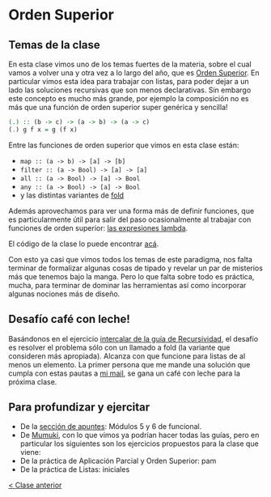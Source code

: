 # Orden Superior

## Temas de la clase

En esta clase vimos uno de los temas fuertes de la materia, sobre el cual vamos a volver una y otra vez a lo largo del año, que es [Orden Superior](http://wiki.uqbar.org/wiki/articles/orden-superior.html). En particular vimos esta idea para trabajar con listas, para poder dejar a un lado las soluciones recursivas que son menos declarativas. Sin embargo este concepto es mucho más grande, por ejemplo la composición no es más que una función de orden superior super genérica y sencilla!

```Haskell
(.) :: (b -> c) -> (a -> b) -> (a -> c)
(.) g f x = g (f x)
```

Entre las funciones de orden superior que vimos en esta clase están:
- `map :: (a -> b) -> [a] -> [b]`
- `filter :: (a -> Bool) -> [a] -> [a]`
- `all :: (a -> Bool) -> [a] -> Bool`
- `any :: (a -> Bool) -> [a] -> Bool`
- y las distintas variantes de [fold](http://wiki.uqbar.org/wiki/articles/fold.html)

Además aprovechamos para ver una forma más de definir funciones, que es particularmente útil para salir del paso ocasionalmente al trabajar con funciones de orden superior: [las expresiones lambda](http://wiki.uqbar.org/wiki/articles/expresiones-lambda.html).

El código de la clase lo puede encontrar [acá](https://github.com/pdep-mit/ejemplos-de-clase-haskell/blob/master/clase4.hs).

Con esto ya casi que vimos todos los temas de este paradigma, nos falta terminar de formalizar algunas cosas de tipado y revelar un par de misterios más que tenemos bajo la manga. Pero lo que falta sobre todo es práctica, mucha, para terminar de dominar las herramientas así como incorporar algunas nociones más de diseño.

## Desafío café con leche!

Basándonos en el ejercicio [intercalar de la guía de Recursividad](https://mumuki.io/exercises/1914-programacion-funcional-practica-recursividad-intercalar), el desafío es resolver el problema sólo con un llamado a fold (la variante que consideren más apropiada). Alcanza con que funcione para listas de al menos un elemento. La primer persona que me mande una solución que cumpla con estas pautas a [mi mail](mailto:mmatos87@gmail.com), se gana un café con leche para la próxima clase.

## Para profundizar y ejercitar

- De la [sección de apuntes](http://www.pdep.com.ar/material/apuntes): Módulos 5 y 6 de funcional.
- De [Mumuki](https://mumuki.io/chapters/82-programacion-funcional), con lo que vimos ya podrían hacer todas las guías, pero en particular los siguientes son los ejercicios propuestos para la clase que viene:
 - De la práctica de Aplicación Parcial y Orden Superior: pam
 - De la práctica de Listas: iniciales

[< Clase anterior](https://github.com/pdep-mit/bitacora-de-clase/blob/master/clase-05.md)
